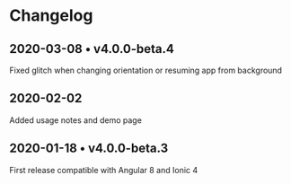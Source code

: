 # Changelog

## 2020-03-08 • v4.0.0-beta.4
Fixed glitch when changing orientation or resuming app from background

## 2020-02-02
Added usage notes and demo page

## 2020-01-18 • v4.0.0-beta.3
First release compatible with Angular 8 and Ionic 4